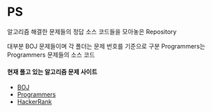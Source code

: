# PS
알고리즘 해결한 문제들의 정답 소스 코드들을 모아놓은 Repository

대부분 BOJ 문제들이며 각 폴더는 문제 번호를 기준으로 구분
Programmers는 Programmers 문제들의 소스 코드

#### 현재 풀고 있는 알고리즘 문제 사이트 
- [BOJ](https://www.acmicpc.net/)
- [Programmers](https://programmers.co.kr/)
- [HackerRank](https://www.hackerrank.com/)
